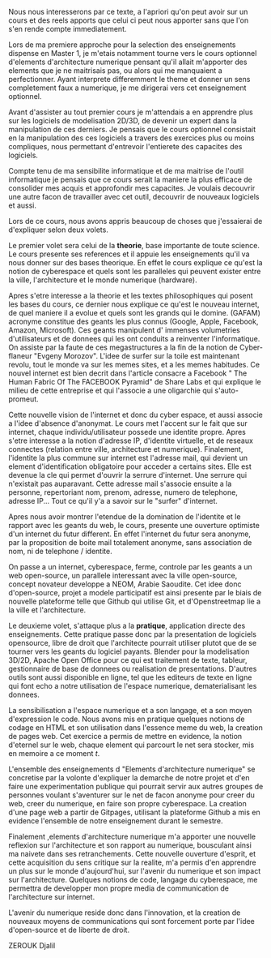 <p>
    Nous nous interesserons par ce texte, a l'apriori qu'on peut avoir sur un
    cours et des reels apports que celui ci peut nous apporter sans que l'on
    s'en rende compte immediatement.
</p>





<p>
    Lors de ma premiere approche pour la selection des enseignements dispense
    en Master 1, je m'etais notamment tourne vers le cours optionnel d'elements
    d'architecture numerique pensant qu'il allait m'apporter des elements que
    je ne maitrisais pas, ou alors qui me manquaient a perfectionner. Ayant
    interprete differemment le theme et donner un sens completement faux a
    numerique, je me dirigerai vers cet enseignement optionnel.
</p>
<p>
    Avant d'assister au tout premier cours je m'attendais a en apprendre plus
    sur les logiciels de modelisation 2D/3D, de devenir un expert dans la
    manipulation de ces derniers. Je pensais que le cours optionnel consistait
    en la manipulation des ces logiciels a travers des exercices plus ou moins
    compliques, nous permettant d'entrevoir l'entierete des capacites des
    logiciels.
</p>
<p>
    Compte tenu de ma sensibilite informatique et de ma maitrise de l'outil
    informatique je pensais que ce cours serait la maniere la plus efficace de
    consolider mes acquis et approfondir mes capacites. Je voulais decouvrir
    une autre facon de travailler avec cet outil, decouvrir de nouveaux
    logiciels et aussi.
</p>
<p>
    <p>
    </p>
</p>
<p>
    <p>
    </p>
</p>
<p>
    <p>
    </p>
</p>
<p>
    Lors de ce cours, nous avons appris beaucoup de choses que j'essaierai de
    d'expliquer selon deux volets.
</p>
<p>
    Le premier volet sera celui de la <strong>theorie</strong>, base importante
    de toute science. Le cours presente ses references et il appuie les
    enseignements qu'il va nous donner sur des bases theorique. En effet le
    cours explique ce qu'est la notion de cyberespace et quels sont les
    paralleles qui peuvent exister entre la ville, l'architecture et le monde
    numerique (hardware).
</p>
<p>
    Apres s'etre interesse a la theorie et les textes philosophiques qui posent
    les bases du cours, ce dernier nous explique ce qu'est le nouveau internet,
    de quel maniere il a evolue et quels sont les grands qui le domine. (GAFAM)
    acronyme constitue des geants les plus connus (Google, Apple, Facebook,
    Amazon, Microsoft). Ces geants manipulent d' immenses volumetries
    d'utilisateurs et de donnees qui les ont conduits a reinventer
    l'informatique. On assiste par la faute de ces megastructures a la fin de
    la notion de Cyber-flaneur "Evgeny Morozov". L'idee de surfer sur la toile
    est maintenant revolu, tout le monde va sur les memes sites, et a les memes
    habitudes. Ce nouvel internet est bien decrit dans l'article consacre a
    Facebook " The Human Fabric Of The FACEBOOK Pyramid" de Share Labs et qui
    explique le milieu de cette entreprise et qui l'associe a une oligarchie
    qui s'auto-promeut.
    <p>
    </p>
</p>
<p>
    Cette nouvelle vision de l'internet et donc du cyber espace, et aussi
    associe a l'idee d'absence d'anonymat. Le cours met l'accent sur le fait
    que sur internet, chaque individu/utilisateur possede une identite propre.
    Apres s'etre interesse a la notion d'adresse IP, d'identite virtuelle, et
    de reseaux connectes (relation entre ville, architecture et numerique).
    Finalement, l'identite la plus commune sur internet est l'adresse mail, qui
    devient un element d'identification obligatoire pour acceder a certains
    sites. Elle est devenue la cle qui permet d'ouvrir la serrure d'internet.
    Une serrure qui n'existait pas auparavant. Cette adresse mail s'associe
    ensuite a la personne, repertoriant nom, prenom, adresse, numero de
    telephone, adresse IP... Tout ce qu'il y'a a savoir sur le "surfer"
    d'internet.
    <p>
    </p>
</p>
<p>
    Apres nous avoir montrer l'etendue de la domination de l'identite et le
    rapport avec les geants du web, le cours, presente une ouverture optimiste
    d'un internet du futur different. En effet l'internet du futur sera
    anonyme, par la proposition de boite mail totalement anonyme, sans
    association de nom, ni de telephone / identite.
    <p>
    </p>
</p>
<p>
    On passe a un internet, cyberespace, ferme, controle par les geants a un
    web open-source, un parallele interessant avec la ville open-source,
    concept novateur developpe a NEOM, Arabie Saoudite. Cet idee donc
    d'open-source, projet a modele participatif est ainsi presente par le biais
    de nouvelle plateforme telle que Github qui utilise Git, et d'Openstreetmap
    lie a la ville et l'architecture.
    <p>
    </p>
</p>
<p>
    Le deuxieme volet, s'attaque plus a la <strong>pratique</strong>,
    application directe des enseignements. Cette pratique passe donc par la
    presentation de logiciels opensource, libre de droit que l'architecte
    pourrait utiliser plutot que de se tourner vers les geants du logiciel
    payants. Blender pour la modelisation 3D/2D, Apache Open Office pour ce qui
    est traitement de texte, tableur, gestionnaire de base de donnees ou
    realisation de presentations. D'autres outils sont aussi disponible en
    ligne, tel que les editeurs de texte en ligne qui font echo a notre
    utilisation de l'espace numerique, dematerialisant les donnees.
    <p>
    </p>
</p>
<p>
    La sensibilisation a l'espace numerique et a son langage, et a son moyen
    d'expression le code. Nous avons mis en pratique quelques notions de codage
    en HTML et son utilisation dans l'essence meme du web, la creation de pages
    web. Cet exercice a permis de mettre en evidence, la notion d'eternel sur
    le web, chaque element qui parcourt le net sera stocker, mis en memoire a
    ce moment <em>t</em>.
    <p>
    </p>
</p>
<p>
    L'ensemble des enseignements d "Elements d'architecture numerique" se
    concretise par la volonte d'expliquer la demarche de notre projet et d'en
    faire une experimentation publique qui pourrait servir aux autres groupes
    de personnes voulant s'aventurer sur le net de facon anonyme pour creer du
    web, creer du numerique, en faire son propre cyberespace. La creation d'une
    page web a partir de Gitpages, utilisant la plateforme Github a mis en
    evidence l'ensemble de notre enseignement durant le semestre.
</p>
<p>
    <p>
    </p>
</p>
<p>
    <p>
    </p>
</p>
<p>
    Finalement ,elements d'architecture numerique m'a apporter une nouvelle
    reflexion sur l'architecture et son rapport au numerique, bousculant ainsi
    ma naivete dans ses retranchements. Cette nouvelle ouverture d'esprit, et
    cette acquisition du sens critique sur la realite, m'a permis d'en
    apprendre un plus sur le monde d'aujourd'hui, sur l'avenir du numerique et
    son impact sur l'architecture. Quelques notions de code, langage du
    cyberespace, me permettra de developper mon propre media de communication
    de l'architecture sur internet.
</p>
<p>
    L'avenir du numerique reside donc dans l'innovation, et la creation de
    nouveaux moyens de communications qui sont forcement porte par l'idee
    d'open-source et de liberte de droit.
</p>
<p>
<p>
ZEROUK Djalil